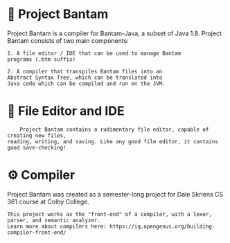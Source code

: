 # 🐓 Project Bantam 

Project Bantam is a compiler for Bantam-Java, a subset of Java 1.8. Project Bantam consists of two main components:
      
    1. A file editor / IDE that can be used to manage Bantam
    programs (.btm suffix)

    2. A compiler that transpiles Bantam files into an
    Abstract Syntax Tree, which can be translated into
    Java code which can be compiled and run on the JVM.
    
# 📝 File Editor and IDE

        Project Bantam contains a rudimentary file editor, capable of creating new files,
    reading, writing, and saving. Like any good file editor, it contains good save-checking!

# ⚙️ Compiler 

Project Bantam was created as a semester-long project for Dale Skriens CS 361
course at Colby College.

    This project works as the "front-end" of a compiler, with a lexer, parser, and semantic analyzer. 
    Learn more about compilers here: https://iq.opengenus.org/building-compiler-front-end/




